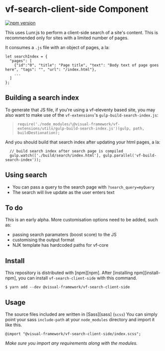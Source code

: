 # vf-search-client-side Component

[![npm version](https://badge.fury.io/js/%40visual-framework%2Fvf-search-client-side.svg)](https://badge.fury.io/js/%40visual-framework%2Fvf-search-client-side)

This uses Lunr.js to perform a client-side search of a site's content. This is recommended only for sites with a limited number of pages.

It consumes a `.js` file with an object of pages, a la:

```
let searchIndex = {
  "pages": [
    {"id":"0", "title": "Page title", "text": "Body text of page goes here", "tags": "", "url": "/index.html"},
    ...
  ]
};
```

## Building a search index

To generate that JS file, if you're using a vf-eleventy based site, you may also want to make use of the `vf-extensions`'s `gulp-build-search-index.js`:

> `require('./node_modules/\@visual-framework/vf-extensions/utils/gulp-build-search-index.js')(gulp, path, buildDestionation);`

And you should build that search index after updating your html pages, a la:

```
  // build search index after search page is compiled
  gulp.watch(['./build/search/index.html'], gulp.parallel('vf-build-search-index'));
```

## Using search

- You can pass a query to the search page with `?search_query=myQuery`
- The search will live update as the user enters text

## To do

This is an early alpha. More customisation options need to be added, such as:

- passing search paramaters (boost score) to the JS
- customising the output format
- NJK template has hardcoded paths for vf-core

## Install

This repository is distributed with [npm][npm]. After [installing npm][install-npm], you can install `vf-search-client-side` with this command.

```
$ yarn add --dev @visual-framework/vf-search-client-side
```

## Usage

The source files included are written in [Sass][sass] (`scss`) You can simply point your sass `include-path` at your `node_modules` directory and import it like this.

```
@import "@visual-framework/vf-search-client-side/index.scss";
```

_Make sure you import any requirements along with the modules._
